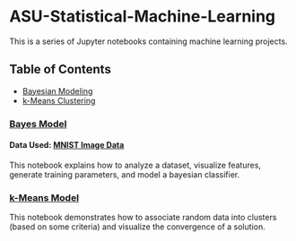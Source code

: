 # ASU-Statistical-Machine-Learning

This is a series of Jupyter notebooks containing machine learning projects.

## Table of Contents
- [Bayesian Modeling](#bayes-model)
- [k-Means Clustering](#k-means-model)

### [Bayes Model](https://github.com/joshua-robison/ASU-Statistical-Machine-Learning/blob/master/Notebooks/bayes_model.ipynb)
#### Data Used: [MNIST Image Data](https://github.com/joshua-robison/ASU-Statistical-Machine-Learning/blob/master/Datasets/bayes_data)
This notebook explains how to analyze a dataset, visualize features, generate training parameters, and model a bayesian classifier.

### [k-Means Model](https://github.com/joshua-robison/ASU-Statistical-Machine-Learning/blob/master/Notebooks/clustering_model.ipynb)
This notebook demonstrates how to associate random data into clusters (based on some criteria) and visualize the convergence of a solution.

